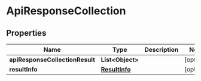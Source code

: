 # ApiResponseCollection

## Properties
Name | Type | Description | Notes
------------ | ------------- | ------------- | -------------
**apiResponseCollectionResult** | **List&lt;Object&gt;** |  |  [optional]
**resultInfo** | [**ResultInfo**](ResultInfo.md) |  |  [optional]
